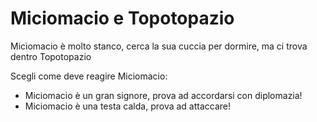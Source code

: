 # Miciomacio e Topotopazio
Miciomacio è molto stanco, cerca la sua cuccia per dormire, ma ci trova dentro Topotopazio

Scegli come deve reagire Miciomacio:
- Miciomacio è un gran signore, prova ad accordarsi con diplomazia!
- Miciomacio è una testa calda, prova ad attaccare!
